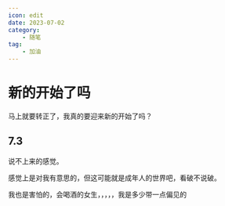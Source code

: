 ```yaml
---
icon: edit
date: 2023-07-02
category:
    - 随笔
tag:
    - 加油
---
```


# 新的开始了吗

马上就要转正了，我真的要迎来新的开始了吗？

## 7.3

说不上来的感觉。

感觉上是对我有意思的，但这可能就是成年人的世界吧，看破不说破。

我也是害怕的，会喝酒的女生，，，，，我是多少带一点偏见的